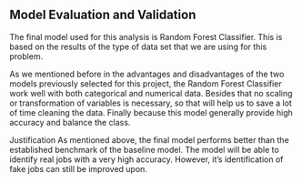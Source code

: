 ## Model Evaluation and Validation

The final model used for this analysis is Random Forest Classifier.  This is based on the results of the type of data set that we are using for this problem. 

As we mentioned before in the advantages and disadvantages of the two models previously selected for this project, the Random Forest Classifier work well with both categorical and numerical data. Besides that no scaling or transformation of variables is necessary, so that will help us to save a lot of time cleaning the data. Finally because this model generally provide high accuracy and balance the class.

Justification
As mentioned above, the final model performs better than the established benchmark of the baseline model. The model will be able to identify real jobs with a very high accuracy. However, it’s identification of fake jobs can still be improved upon.

